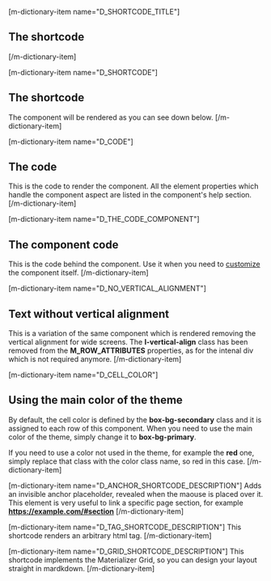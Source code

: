 [m-dictionary-item name="D_SHORTCODE_TITLE"]
  ## The shortcode
[/m-dictionary-item]

[m-dictionary-item name="D_SHORTCODE"]
  ## The shortcode
  The component will be rendered as you can see down below.
[/m-dictionary-item]

[m-dictionary-item name="D_CODE"]
  ## The code
  This is the code to render the component. All the element properties which handle the component aspect are listed in the component's help section.
[/m-dictionary-item]

[m-dictionary-item name="D_THE_CODE_COMPONENT"]
  ## The component code
  This is the code behind the component. Use it when you need to [customize](/documentation/components) the component itself.
[/m-dictionary-item]

[m-dictionary-item name="D_NO_VERTICAL_ALIGNMENT"]
  ## Text without vertical alignment
  This is a variation of the same component which is rendered removing the vertical alignment for wide screens. The **l-vertical-align** class has been removed from the **M_ROW_ATTRIBUTES** properties, as for the intenal div which is not required anymore.
[/m-dictionary-item]

[m-dictionary-item name="D_CELL_COLOR"]
  ## Using the main color of the theme
  By default, the cell color is defined by the **box-bg-secondary** class and it is assigned to each row of this component. When you need to use the main color of the theme, simply change it to **box-bg-primary**.

  If you need to use a color not used in the theme, for example the **red** one, simply replace that class with the color class name, so red in this case.
[/m-dictionary-item]

[m-dictionary-item name="D_ANCHOR_SHORTCODE_DESCRIPTION"]
  Adds an invisible anchor placeholder, revealed when the maouse is placed over it. This element is very useful to link a specific page section, for example **https://example.com/#section**
[/m-dictionary-item]

[m-dictionary-item name="D_TAG_SHORTCODE_DESCRIPTION"]
  This shortcode renders an arbitrary html tag.
[/m-dictionary-item]

[m-dictionary-item name="D_GRID_SHORTCODE_DESCRIPTION"]
  This shortcode implements the Materializer Grid, so you can design your layout straight in mardkdown.
[/m-dictionary-item]
